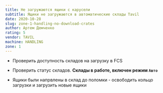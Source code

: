 ```yaml
---
title: Не загружаются ящики с карусели
subtitle: Ящики не загружаются в автоматические склады Tavil
date: 2020-10-28
slug: zone-1-handling-no-download-crates
author: Артем Демченко
rating: 5
vendor: TAVIL
machine: HANDLING
zone: 1
---
```


- Проверить доступность складов на загрузку в FCS

- Проверить статус складов. **Склады в работе, включен режим `Авто`**

- Ящики были напрвлены в склад до поломки - освободить кольцо загрузки и
  загрузить новые ящики
